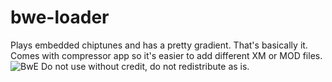 # bwe-loader
Plays embedded chiptunes and has a pretty gradient. That's basically it.
Comes with compressor app so it's easier to add different XM or MOD files.
![BwE](https://i.imgur.com/NWgjeKm.png)
Do not use without credit, do not redistribute as is.
